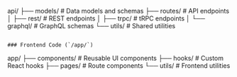 api/
   ├── models/       # Data models and schemas
   ├── routes/       # API endpoints
   │   ├── rest/     # REST endpoints
   │   ├── trpc/     # tRPC endpoints
   │   └── graphql/  # GraphQL schemas
   └── utils/        # Shared utilities
```

### Frontend Code (`/app/`)
```
app/
   ├── components/   # Reusable UI components
   ├── hooks/        # Custom React hooks
   ├── pages/        # Route components
   └── utils/        # Frontend utilities